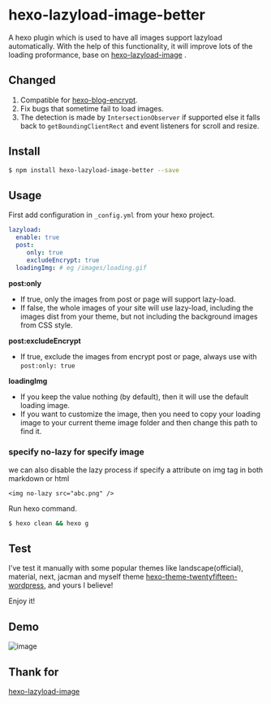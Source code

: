 # hexo-lazyload-image-better

A hexo plugin which is used to have all images support lazyload automatically. With the help of this functionality, it will improve lots of the loading proformance, base on [hexo-lazyload-image](https://github.com/Troy-Yang/hexo-lazyload-image) .

## Changed

1. Compatible for [hexo-blog-encrypt](https://github.com/MikeCoder/hexo-blog-encrypt).
2. Fix bugs that sometime fail to load images.
3. The detection is made by `IntersectionObserver` if supported else it falls back to `getBoundingClientRect` and event listeners for scroll and resize.

## Install

```bash
$ npm install hexo-lazyload-image-better --save
```

## Usage

First add configuration in `_config.yml` from your hexo project.

```yaml
lazyload:
  enable: true
  post:
     only: true
     excludeEncrypt: true
  loadingImg: # eg /images/loading.gif
```
**post:only**
- If true, only the images from post or page will support lazy-load.
- If false, the whole images of your site will use lazy-load, including the images dist from your theme, but not including the background images from CSS style.

**post:excludeEncrypt**

- If true, exclude the images from encrypt post or page, always use with `post:only: true`

**loadingImg**
- If you keep the value nothing (by default), then it will use the default loading image.
- If you want to customize the image, then you need to copy your loading image to your current theme image folder and then change this path to find it.

### specify **no-lazy** for specify image
we can also disable the lazy process if specify a attribute on img tag in both markdown or html
```
<img no-lazy src="abc.png" />
```

Run hexo command.

```bash
$ hexo clean && hexo g
```

## Test
I've test it manually with some popular themes like landscape(official), material, next, jacman and myself theme [hexo-theme-twentyfifteen-wordpress](https://github.com/Troy-Yang/hexo-theme-twentyfifteen-wordpress), and yours I believe!

Enjoy it!

## Demo

![image](https://images.troyyang.com/2017-7-30-lazy-load.gif)

## Thank for

[hexo-lazyload-image](https://github.com/Troy-Yang/hexo-lazyload-image)

